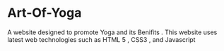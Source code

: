 # Art-Of-Yoga
A website designed to promote Yoga and its Benifits . This website uses latest web technologies such as HTML 5 , CSS3 , and Javascript

